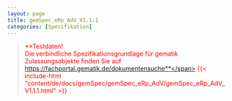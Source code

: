 ```yaml
---
layout: page
title: gemSpec_eRp_AdV_V1.1.1
categories: [Spezifikation]
---
```

> <span style="color:red">**Testdaten!<br>Die verbindliche Spezifikationsgrundlage für gematik Zulassungsobjekte finden Sie auf https://fachportal.gematik.de/dokumentensuche**</span>
{{< include-html "content/de/docs/gemSpec/gemSpec_eRp_AdV/gemSpec_eRp_AdV_V1.1.1.html" >}}
